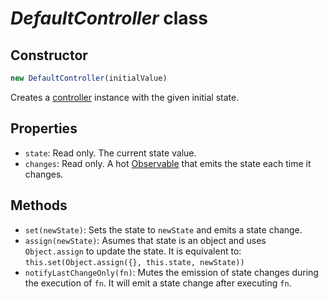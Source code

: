 # _DefaultController_ class

## Constructor

```js
new DefaultController(initialValue)
```

Creates a [controller] instance with the given initial state.

## Properties

- `state`: Read only. The current state value.
- `changes`: Read only. A hot [Observable] that emits the state each time it
  changes.

## Methods

- `set(newState)`: Sets the state to `newState` and emits a state change.
- `assign(newState)`: Asumes that state is an object and uses `Object.assign` to
  update the state. It is equivalent to:
  `this.set(Object.assign({}, this.state, newState))`
- `notifyLastChangeOnly(fn)`: Mutes the emission of state changes during the
  execution of `fn`. It will emit a state change after executing `fn`.

[observable]: http://reactivex.io/documentation/observable.html
[controller]: ../interface/Controller.md
